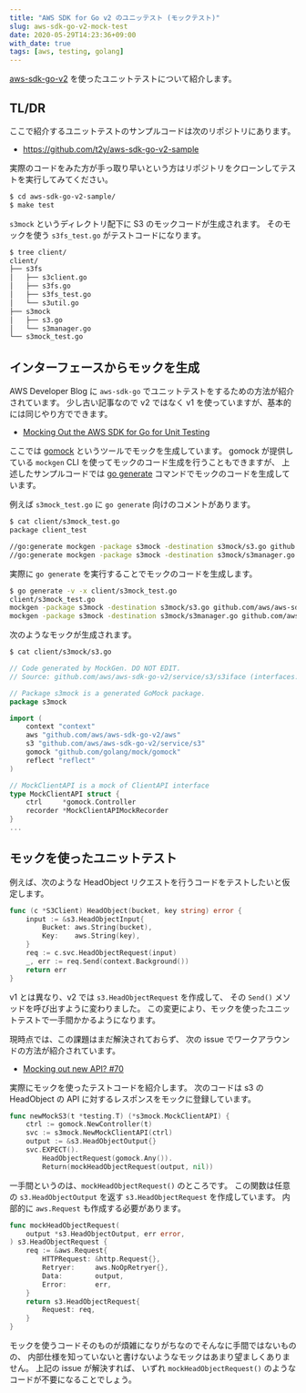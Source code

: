 ```yaml
---
title: "AWS SDK for Go v2 のユニッテスト (モックテスト)"
slug: aws-sdk-go-v2-mock-test
date: 2020-05-29T14:23:36+09:00
with_date: true
tags: [aws, testing, golang]
---
```


[aws-sdk-go-v2](https://github.com/aws/aws-sdk-go-v2) を使ったユニットテストについて紹介します。

## TL/DR

ここで紹介するユニットテストのサンプルコードは次のリポジトリにあります。

* https://github.com/t2y/aws-sdk-go-v2-sample

実際のコードをみた方が手っ取り早いという方はリポジトリをクローンしてテストを実行してみてください。

```bash
$ cd aws-sdk-go-v2-sample/
$ make test
```

`s3mock` というディレクトリ配下に S3 のモックコードが生成されます。
そのモックを使う `s3fs_test.go` がテストコードになります。

```bash
$ tree client/
client/
├── s3fs
│   ├── s3client.go
│   ├── s3fs.go
│   ├── s3fs_test.go
│   └── s3util.go
├── s3mock
│   ├── s3.go
│   └── s3manager.go
└── s3mock_test.go
```

## インターフェースからモックを生成

AWS Developer Blog に `aws-sdk-go` でユニットテストをするための方法が紹介されています。
少し古い記事なので v2 ではなく v1 を使っていますが、基本的には同じやり方でできます。

* [Mocking Out the AWS SDK for Go for Unit Testing](https://aws.amazon.com/jp/blogs/developer/mocking-out-then-aws-sdk-for-go-for-unit-testing/)

ここでは [gomock](https://github.com/golang/mock) というツールでモックを生成しています。
gomock が提供している `mockgen` CLI を使ってモックのコード生成を行うこともできますが、
上述したサンプルコードでは [go generate](https://blog.golang.org/generate) コマンドでモックのコードを生成しています。

例えば `s3mock_test.go` に `go generate` 向けのコメントがあります。

```bash
$ cat client/s3mock_test.go
package client_test

//go:generate mockgen -package s3mock -destination s3mock/s3.go github.com/aws/aws-sdk-go-v2/service/s3/s3iface ClientAPI
//go:generate mockgen -package s3mock -destination s3mock/s3manager.go github.com/aws/aws-sdk-go-v2/service/s3/s3manager/s3manageriface UploaderAPI
```

実際に `go generate` を実行することでモックのコードを生成します。

```bash 
$ go generate -v -x client/s3mock_test.go
client/s3mock_test.go
mockgen -package s3mock -destination s3mock/s3.go github.com/aws/aws-sdk-go-v2/service/s3/s3iface ClientAPI
mockgen -package s3mock -destination s3mock/s3manager.go github.com/aws/aws-sdk-go-v2/service/s3/s3manager/s3manageriface UploaderAPI
```

次のようなモックが生成されます。

```bash
$ cat client/s3mock/s3.go 
```
```go
// Code generated by MockGen. DO NOT EDIT.
// Source: github.com/aws/aws-sdk-go-v2/service/s3/s3iface (interfaces: ClientAPI)

// Package s3mock is a generated GoMock package.
package s3mock

import (
    context "context"
    aws "github.com/aws/aws-sdk-go-v2/aws"
    s3 "github.com/aws/aws-sdk-go-v2/service/s3"
    gomock "github.com/golang/mock/gomock"
    reflect "reflect"
)

// MockClientAPI is a mock of ClientAPI interface
type MockClientAPI struct {
    ctrl     *gomock.Controller
    recorder *MockClientAPIMockRecorder
}
...
```

## モックを使ったユニットテスト

例えば、次のような HeadObject リクエストを行うコードをテストしたいと仮定します。

```go
func (c *S3Client) HeadObject(bucket, key string) error {
    input := &s3.HeadObjectInput{
        Bucket: aws.String(bucket),
        Key:    aws.String(key),
    }
    req := c.svc.HeadObjectRequest(input)
    _, err := req.Send(context.Background())
    return err
}
```

v1 とは異なり、v2 では `s3.HeadObjectRequest` を作成して、
その `Send()` メソッドを呼び出すように変わりました。
この変更により、モックを使ったユニットテストで一手間かかるようになります。

現時点では、この課題はまだ解決されておらず、
次の issue でワークアラウンドの方法が紹介されています。

* [Mocking out new API? #70](https://github.com/aws/aws-sdk-go-v2/issues/70)

実際にモックを使ったテストコードを紹介します。
次のコードは s3 の HeadObject の API に対するレスポンスをモックに登録しています。

```go
func newMockS3(t *testing.T) (*s3mock.MockClientAPI) {
    ctrl := gomock.NewController(t)
    svc := s3mock.NewMockClientAPI(ctrl)
    output := &s3.HeadObjectOutput{}
    svc.EXPECT().
        HeadObjectRequest(gomock.Any()).
        Return(mockHeadObjectRequest(output, nil))
```

一手間というのは、`mockHeadObjectRequest()` のところです。
この関数は任意の `s3.HeadObjectOutput` を返す
`s3.HeadObjectRequest` を作成しています。
内部的に `aws.Request` も作成する必要があります。

```go
func mockHeadObjectRequest(
    output *s3.HeadObjectOutput, err error,
) s3.HeadObjectRequest {
    req := &aws.Request{
        HTTPRequest: &http.Request{},
        Retryer:     aws.NoOpRetryer{},
        Data:        output,
        Error:       err,
    }
    return s3.HeadObjectRequest{
        Request: req,
    }
}
```

モックを使うコードそのものが煩雑になりがちなのでそんなに手間ではないものの、
内部仕様を知っていないと書けないようなモックはあまり望ましくありません。
上記の issue が解決すれば、
いずれ `mockHeadObjectRequest()` のようなコードが不要になることでしょう。
